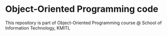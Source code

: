 # Object-Oriented Programming code
This repository is part of Object-Oriented Programming course @ School of Information Technology, KMITL

